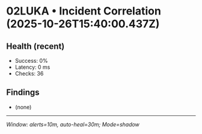 # 02LUKA • Incident Correlation (2025-10-26T15:40:00.437Z)

## Health (recent)
- Success: 0%
- Latency: 0 ms
- Checks: 36

## Findings
- (none)

---
_Window: alerts=10m, auto-heal=30m; Mode=shadow_